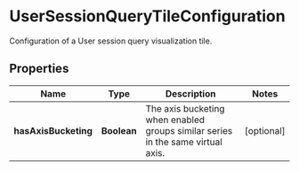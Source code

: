 

# UserSessionQueryTileConfiguration

Configuration of a User session query visualization tile.

## Properties

| Name | Type | Description | Notes |
|------------ | ------------- | ------------- | -------------|
|**hasAxisBucketing** | **Boolean** | The axis bucketing when enabled groups similar series in the same virtual axis. |  [optional] |



